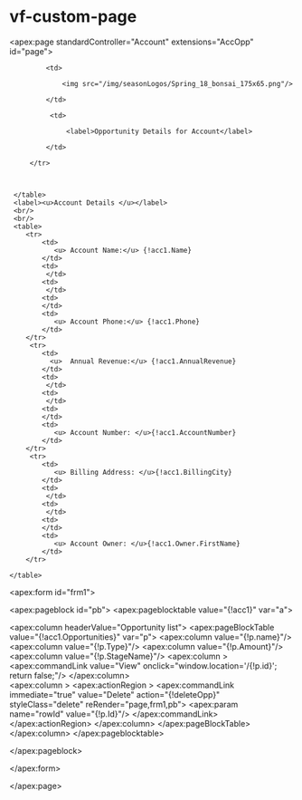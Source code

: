 # vf-custom-page
<apex:page standardController="Account" extensions="AccOpp" id="page">
  <table>
         <tr>
         
             <td>
             
                 <img src="/img/seasonLogos/Spring_18_bonsai_175x65.png"/>
             
             </td>
             
              <td>
             
                  <label>Opportunity Details for Account</label>
             
             </td>
         
         </tr>
     
     
     
     </table>
     <label><u>Account Details </u></label>
     <br/>
     <br/>
     <table>
        <tr>
            <td>
               <u> Account Name:</u> {!acc1.Name}
            </td>
            <td>
             </td>
            <td> 
             </td>
            <td>
            </td>
            <td>
               <u> Account Phone:</u> {!acc1.Phone}
            </td>
        </tr>
         <tr>
            <td>
              <u>  Annual Revenue:</u> {!acc1.AnnualRevenue}
            </td>
            <td>
             </td>
            <td> 
             </td>
            <td>
            </td>
            <td>
               <u> Account Number: </u>{!acc1.AccountNumber}
            </td>
        </tr>
         <tr>
            <td>
               <u> Billing Address: </u>{!acc1.BillingCity}
            </td>
            <td>
             </td>
            <td> 
             </td>
            <td>
            </td>
            <td>
               <u> Account Owner: </u>{!acc1.Owner.FirstName}
            </td>
        </tr>
        
    </table>
 <apex:form id="frm1">
     
     
     
<apex:pageblock id="pb"> 
    <apex:pageblocktable value="{!acc1}" var="a">
  
  <apex:column headerValue="Opportunity list">
   <apex:pageBlockTable value="{!acc1.Opportunities}" var="p">
      <apex:column value="{!p.name}"/>
      <apex:column value="{!p.Type}"/>
      <apex:column value="{!p.Amount}"/>
      <apex:column value="{!p.StageName}"/>
       <apex:column >          
           <apex:commandLink value="View"   onclick="window.location='/{!p.id}'; return false;"/>
               </apex:column>       
           <apex:column >
                <apex:actionRegion >
                <apex:commandLink immediate="true"  value="Delete" action="{!deleteOpp}" styleClass="delete" reRender="page,frm1,pb">
                  <apex:param name="rowId" value="{!p.Id}"/>
                 </apex:commandLink>
               </apex:actionRegion>
           </apex:column>
  </apex:pageBlockTable>
  </apex:column>
</apex:pageblocktable> 
    
</apex:pageblock>
 
</apex:form>
  
</apex:page>
                                        
